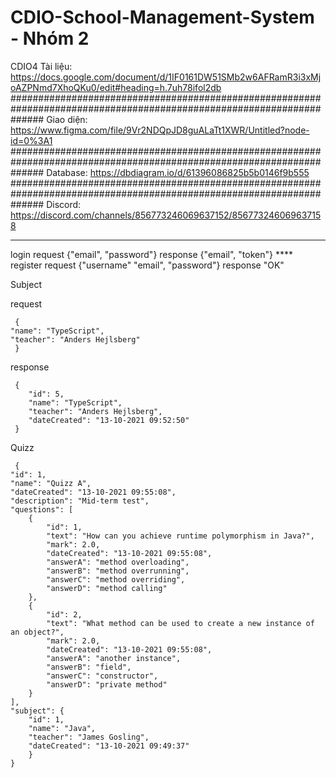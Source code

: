 # CDIO-School-Management-System - Nhóm 2
CDIO4
Tài liệu: https://docs.google.com/document/d/1IF0161DW51SMb2w6AFRamR3i3xMjoAZPNmd7XhoQKu0/edit#heading=h.7uh78ifol2db
######################################################################################################################
Giao diện: https://www.figma.com/file/9Vr2NDQpJD8guALaTt1XWR/Untitled?node-id=0%3A1
######################################################################################################################
Database: https://dbdiagram.io/d/61396086825b5b0146f9b555
######################################################################################################################
Discord: https://discord.com/channels/856773246069637152/856773246069637158


*****
login 
     request {"email", "password"}
     response {"email", "token"}
     ****
 register
     request {"username" "email", "password"}
     response "OK"

 Subject 
     
 request
 
     {
    "name": "TypeScript",
    "teacher": "Anders Hejlsberg"
     }
     
 response
 
     {
        "id": 5,
        "name": "TypeScript",
        "teacher": "Anders Hejlsberg",
        "dateCreated": "13-10-2021 09:52:50"
     }
     
     
     
     
 
 Quizz
 
     {
    "id": 1,
    "name": "Quizz A",
    "dateCreated": "13-10-2021 09:55:08",
    "description": "Mid-term test",
    "questions": [
        {
            "id": 1,
            "text": "How can you achieve runtime polymorphism in Java?",
            "mark": 2.0,
            "dateCreated": "13-10-2021 09:55:08",
            "answerA": "method overloading",
            "answerB": "method overrunning",
            "answerC": "method overriding",
            "answerD": "method calling"
        },
        {
            "id": 2,
            "text": "What method can be used to create a new instance of an object?",
            "mark": 2.0,
            "dateCreated": "13-10-2021 09:55:08",
            "answerA": "another instance",
            "answerB": "field",
            "answerC": "constructor",
            "answerD": "private method"
        }
    ],
    "subject": {
        "id": 1,
        "name": "Java",
        "teacher": "James Gosling",
        "dateCreated": "13-10-2021 09:49:37"
        }
    }
